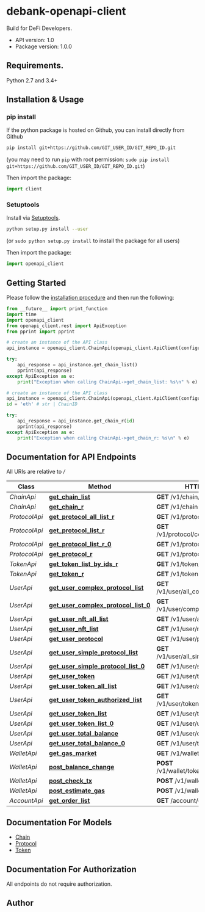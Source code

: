 # debank-openapi-client
Build for DeFi Developers.

- API version: 1.0
- Package version: 1.0.0

## Requirements.

Python 2.7 and 3.4+

## Installation & Usage
### pip install

If the python package is hosted on Github, you can install directly from Github

```sh
pip install git+https://github.com/GIT_USER_ID/GIT_REPO_ID.git
```
(you may need to run `pip` with root permission: `sudo pip install git+https://github.com/GIT_USER_ID/GIT_REPO_ID.git`)

Then import the package:
```python
import client 
```

### Setuptools

Install via [Setuptools](http://pypi.python.org/pypi/setuptools).

```sh
python setup.py install --user
```
(or `sudo python setup.py install` to install the package for all users)

Then import the package:
```python
import openapi_client
```

## Getting Started

Please follow the [installation procedure](#installation--usage) and then run the following:

```python
from __future__ import print_function
import time
import openapi_client
from openapi_client.rest import ApiException
from pprint import pprint

# create an instance of the API class
api_instance = openapi_client.ChainApi(openapi_client.ApiClient(configuration))

try:
    api_response = api_instance.get_chain_list()
    pprint(api_response)
except ApiException as e:
    print("Exception when calling ChainApi->get_chain_list: %s\n" % e)

# create an instance of the API class
api_instance = openapi_client.ChainApi(openapi_client.ApiClient(configuration))
id = 'eth' # str | ChainID

try:
    api_response = api_instance.get_chain_r(id)
    pprint(api_response)
except ApiException as e:
    print("Exception when calling ChainApi->get_chain_r: %s\n" % e)
```

## Documentation for API Endpoints

All URIs are relative to */*

Class | Method | HTTP request | Description
------------ | ------------- | ------------- | -------------
*ChainApi* | [**get_chain_list**](docs/ChainApi.md#get_chain_list) | **GET** /v1/chain/list | 
*ChainApi* | [**get_chain_r**](docs/ChainApi.md#get_chain_r) | **GET** /v1/chain | 
*ProtocolApi* | [**get_protocol_all_list_r**](docs/ProtocolApi.md#get_protocol_all_list_r) | **GET** /v1/protocol/all_list | 
*ProtocolApi* | [**get_protocol_list_r**](docs/ProtocolApi.md#get_protocol_list_r) | **GET** /v1/protocol/contract_addr_list | 
*ProtocolApi* | [**get_protocol_list_r_0**](docs/ProtocolApi.md#get_protocol_list_r_0) | **GET** /v1/protocol/list | 
*ProtocolApi* | [**get_protocol_r**](docs/ProtocolApi.md#get_protocol_r) | **GET** /v1/protocol | 
*TokenApi* | [**get_token_list_by_ids_r**](docs/TokenApi.md#get_token_list_by_ids_r) | **GET** /v1/token/list_by_ids | 
*TokenApi* | [**get_token_r**](docs/TokenApi.md#get_token_r) | **GET** /v1/token | 
*UserApi* | [**get_user_complex_protocol_list**](docs/UserApi.md#get_user_complex_protocol_list) | **GET** /v1/user/all_complex_protocol_list | 
*UserApi* | [**get_user_complex_protocol_list_0**](docs/UserApi.md#get_user_complex_protocol_list_0) | **GET** /v1/user/complex_protocol_list | 
*UserApi* | [**get_user_nft_all_list**](docs/UserApi.md#get_user_nft_all_list) | **GET** /v1/user/all_nft_list | 
*UserApi* | [**get_user_nft_list**](docs/UserApi.md#get_user_nft_list) | **GET** /v1/user/nft_list | 
*UserApi* | [**get_user_protocol**](docs/UserApi.md#get_user_protocol) | **GET** /v1/user/protocol | 
*UserApi* | [**get_user_simple_protocol_list**](docs/UserApi.md#get_user_simple_protocol_list) | **GET** /v1/user/all_simple_protocol_list | 
*UserApi* | [**get_user_simple_protocol_list_0**](docs/UserApi.md#get_user_simple_protocol_list_0) | **GET** /v1/user/simple_protocol_list | 
*UserApi* | [**get_user_token**](docs/UserApi.md#get_user_token) | **GET** /v1/user/token | 
*UserApi* | [**get_user_token_all_list**](docs/UserApi.md#get_user_token_all_list) | **GET** /v1/user/all_token_list | 
*UserApi* | [**get_user_token_authorized_list**](docs/UserApi.md#get_user_token_authorized_list) | **GET** /v1/user/token_authorized_list | 
*UserApi* | [**get_user_token_list**](docs/UserApi.md#get_user_token_list) | **GET** /v1/user/token_list | 
*UserApi* | [**get_user_token_list_0**](docs/UserApi.md#get_user_token_list_0) | **GET** /v1/user/used_chain_list | 
*UserApi* | [**get_user_total_balance**](docs/UserApi.md#get_user_total_balance) | **GET** /v1/user/chain_balance | 
*UserApi* | [**get_user_total_balance_0**](docs/UserApi.md#get_user_total_balance_0) | **GET** /v1/user/total_balance | 
*WalletApi* | [**get_gas_market**](docs/WalletApi.md#get_gas_market) | **GET** /v1/wallet/gas_market | 
*WalletApi* | [**post_balance_change**](docs/WalletApi.md#post_balance_change) | **POST** /v1/wallet/token_balance_change | 
*WalletApi* | [**post_check_tx**](docs/WalletApi.md#post_check_tx) | **POST** /v1/wallet/check_tx | 
*WalletApi* | [**post_estimate_gas**](docs/WalletApi.md#post_estimate_gas) | **POST** /v1/wallet/estimate_gas | 
*AccountApi* | [**get_order_list**](docs/AccountApi.md#get_order_list) | **GET** /account/order_list | 


## Documentation For Models

 - [Chain](docs/Chain.md)
 - [Protocol](docs/Protocol.md)
 - [Token](docs/Token.md)

## Documentation For Authorization

 All endpoints do not require authorization.


## Author



